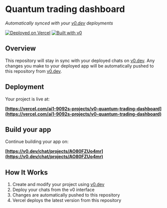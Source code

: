 # Quantum trading dashboard

*Automatically synced with your [v0.dev](https://v0.dev) deployments*

[![Deployed on Vercel](https://img.shields.io/badge/Deployed%20on-Vercel-black?style=for-the-badge&logo=vercel)](https://vercel.com/ai1-9092s-projects/v0-quantum-trading-dashboard)
[![Built with v0](https://img.shields.io/badge/Built%20with-v0.dev-black?style=for-the-badge)](https://v0.dev/chat/projects/AO80FZUo4mr)

## Overview

This repository will stay in sync with your deployed chats on [v0.dev](https://v0.dev).
Any changes you make to your deployed app will be automatically pushed to this repository from [v0.dev](https://v0.dev).

## Deployment

Your project is live at:

**[https://vercel.com/ai1-9092s-projects/v0-quantum-trading-dashboard](https://vercel.com/ai1-9092s-projects/v0-quantum-trading-dashboard)**

## Build your app

Continue building your app on:

**[https://v0.dev/chat/projects/AO80FZUo4mr](https://v0.dev/chat/projects/AO80FZUo4mr)**

## How It Works

1. Create and modify your project using [v0.dev](https://v0.dev)
2. Deploy your chats from the v0 interface
3. Changes are automatically pushed to this repository
4. Vercel deploys the latest version from this repository
